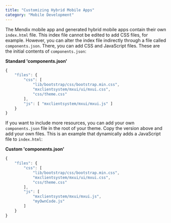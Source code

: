 ```yaml
---
title: "Customizing Hybrid Mobile Apps"
category: "Mobile Development"
---
```


The Mendix mobile app and generated hybrid mobile apps contain their own `index.html` file. This index file cannot be edited to add CSS files, for example. However, you can alter the index file indirectly through a file called `components.json`. There, you can add CSS and JavaScript files. These are the initial contents of `components.json`:

**Standard 'components.json'**

```js
{
    "files": {
        "css": [
            "lib/bootstrap/css/bootstrap.min.css",
            "mxclientsystem/mxui/ui/mxui.css",
            "css/theme.css"
        ],
        "js": [ "mxclientsystem/mxui/mxui.js" ]
    }
}

```

If you want to include more resources, you can add your own `components.json` file in the root of your theme. Copy the version above and add your own files. This is an example that dynamically adds a JavaScript file to `index.html`:

**Custom 'components.json'**
```js
{
    "files": {
        "css": [
            "lib/bootstrap/css/bootstrap.min.css",
            "mxclientsystem/mxui/ui/mxui.css",
            "css/theme.css"
        ],
        "js": [ 
            "mxclientsystem/mxui/mxui.js",
            "myOwnCode.js"
        ]
    }
}
```
